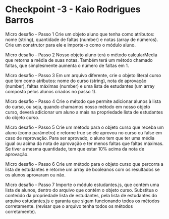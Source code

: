# Checkpoint -3 - Kaio Rodrigues Barros
Micro desafio - Passo 1 Crie um objeto aluno que tenha como atributos: nome (string), quantidade de faltas (number) e notas (array de números). Crie um construtor para ele e importe-o como o módulo aluno.

Micro desafio - Passo 2 Nosso objeto aluno terá o método calcularMedia que retorna a média de suas notas. Também terá um método chamado faltas, que simplesmente aumenta o número de faltas em 1.

Micro desafio - Passo 3 Em um arquivo diferente, crie o objeto literal curso que tem como atributos: nome do curso (string), nota de aprovação (number), faltas máximas (number) e uma lista de estudantes (um array composto pelos alunos criados no passo 1).

Micro desafio - Passo 4 Crie o método que permite adicionar alunos à lista do curso, ou seja, quando chamamos nosso método em nosso objeto curso, deverá adicionar um aluno a mais na propriedade lista de estudantes do objeto curso.

Micro desafio - Passo 5 Crie um método para o objeto curso que receba um aluno (como parâmetro) e retorne true se ele aprovou no curso ou false em caso de reprovação. Para ser aprovado, o aluno tem que ter uma média igual ou acima da nota de aprovação e ter menos faltas que faltas máximas. Se tiver a mesma quantidade, tem que estar 10% acima da nota de aprovação.

Micro desafio - Passo 6 Crie um método para o objeto curso que percorra a lista de estudantes e retorne um array de booleanos com os resultados se os alunos aprovaram ou não.

Micro desafio - Passo 7 Importe o módulo estudantes.js, que contém uma lista de alunos, dentro do arquivo que contém o objeto curso. Substitua o conteúdo da propriedade lista de estudantes, pela lista de estudantes do arquivo estudantes.js e garanta que sigam funcionando todos os métodos corretamente. (revisar que o arquivo tenha todos os métodos corretamente).
